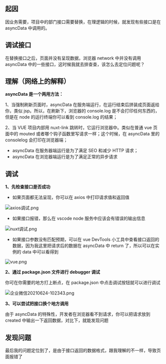 ## 起因

因业务需要，项目中的部门接口需要替换，在理逻辑的时候，就发现有些接口是在 asyncData 中调用的。

## 调试接口

在替换接口之后，页面并没有呈现数据，浏览器 network 中并没有调用 asyncData 中的一些接口，这时候我就去排查查，该怎么去定位问题呢？

## 理解（网络上的解释）

**asyncData 是一个两用方法：**

1、当强制刷新页面时，asyncData 在服务端运行，在运行结束后拼装成页面返给你，类似 jsp。所以，在刷新下，浏览器的 console.log 是不会打印任何东西的，但是在 node 的运行终端你可以看到 console.log 的结果；

2、当 VUE 项目内部用 nuxt-link 跳转时，它运行浏览器中。类似在普通 vue 页面中的 mouted 或者哪个钩子函数里写请求一样；这个时候，在 asyncData 里的 consolelog 会打印在浏览器端；

- asyncData 在服务器端运行是为了满足 SEO 和减少 HTTP 请求；
- asyncData 在浏览器端运行是为了满足正常的异步请求

## 调试

**1、先检查接口是否成功**

- 如果页面都无法呈现，你可以在 axios 中打印请求值和返回值

![axios调试.png](https://p9-juejin.byteimg.com/tos-cn-i-k3u1fbpfcp/4f9a60261a0b42eeacdf12407c611e6b~tplv-k3u1fbpfcp-watermark.image)

- 如果接口报错，那么在 vscode node 服务中应该会有错误的输出信息

![nuxt调试.png](https://p6-juejin.byteimg.com/tos-cn-i-k3u1fbpfcp/1d3a446b900946b4b8a0be6942597c03~tplv-k3u1fbpfcp-watermark.image)

- 如果接口参数没有匹配预期，可以在 vue DevTools 小工具中查看接口返回的数据，因为我这里把请求后的数据在 asyncData 中 return 了，所以可以在实例的 data 中可以看得到

![vue.png](https://p6-juejin.byteimg.com/tos-cn-i-k3u1fbpfcp/fd38f10f7e494163b39b81eaccc4e8c8~tplv-k3u1fbpfcp-watermark.image)

**2、通过 package.json 文件进行 debugger 调试**

你可在你需要的地方打上断点，在 package.json 中点击调试按钮就可以进行调试

![企业微信20210624-102343.png](https://p1-juejin.byteimg.com/tos-cn-i-k3u1fbpfcp/7635341fdd144fb286e33d0e66e691ee~tplv-k3u1fbpfcp-watermark.image)

**3、可以尝试把接口换个地方调用**

由于 asyncData 的特殊性，开发者在浏览器看不到请求，你可以把请求放到 created 中输出一下返回数据，对比下，就能发现问题

## 发现问题

最后我的问题定位到了，是由于接口返回的数据格式，跟我理解的不一样，导致页面报错了
